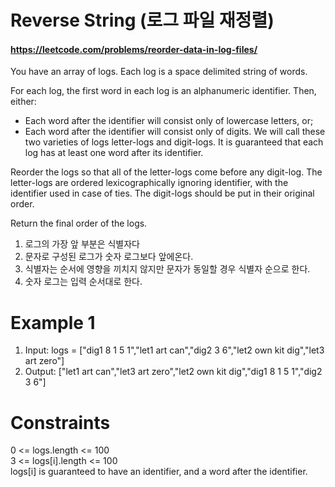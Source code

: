 Reverse String (로그 파일 재정렬)
====

#### https://leetcode.com/problems/reorder-data-in-log-files/

You have an array of logs.  Each log is a space delimited string of words.

For each log, the first word in each log is an alphanumeric identifier.  Then, either:

- Each word after the identifier will consist only of lowercase letters, or;
- Each word after the identifier will consist only of digits.
We will call these two varieties of logs letter-logs and digit-logs.  It is guaranteed that each log has at least one word after its identifier.

Reorder the logs so that all of the letter-logs come before any digit-log.  The letter-logs are ordered lexicographically ignoring identifier, with the identifier used in case of ties.  The digit-logs should be put in their original order.

Return the final order of the logs.

1. 로그의 가장 앞 부분은 식별자다
2. 문자로 구성된 로그가 숫자 로그보다 앞에온다.
3. 식별자는 순서에 영향을 끼치지 않지만 문자가 동일할 경우 식별자 순으로 한다.
4. 숫자 로그는 입력 순서대로 한다.

# Example 1
1. Input: logs = ["dig1 8 1 5 1","let1 art can","dig2 3 6","let2 own kit dig","let3 art zero"]
2. Output: ["let1 art can","let3 art zero","let2 own kit dig","dig1 8 1 5 1","dig2 3 6"]

# Constraints
0 <= logs.length <= 100  
3 <= logs[i].length <= 100  
logs[i] is guaranteed to have an identifier, and a word after the identifier.  
